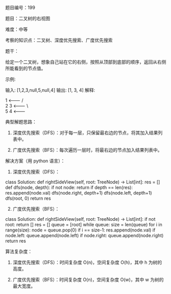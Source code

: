 题目编号：199

题目：二叉树的右视图

难度：中等

考察的知识点：二叉树、深度优先搜索、广度优先搜索

题干：

给定一个二叉树，想象自己站在它的右侧，按照从顶部到底部的顺序，返回从右侧所能看到的节点值。

示例:

输入: [1,2,3,null,5,null,4]
输出: [1, 3, 4]
解释:

   1            <---
 /   \
2     3         <---
 \     \
  5     4       <---

典型解题思路：

1. 深度优先搜索（DFS）：对于每一层，只保留最右边的节点，将其加入结果列表中。

2. 广度优先搜索（BFS）：每次遍历一层时，将最右边的节点加入结果列表中。

解决方案（用 python 语言）：

1. 深度优先搜索（DFS）：

class Solution:
    def rightSideView(self, root: TreeNode) -> List[int]:
        res = []
        def dfs(node, depth):
            if not node:
                return
            if depth == len(res):
                res.append(node.val)
            dfs(node.right, depth+1)
            dfs(node.left, depth+1)
        dfs(root, 0)
        return res

2. 广度优先搜索（BFS）：

class Solution:
    def rightSideView(self, root: TreeNode) -> List[int]:
        if not root:
            return []
        res = []
        queue = [root]
        while queue:
            size = len(queue)
            for i in range(size):
                node = queue.pop(0)
                if i == size-1:
                    res.append(node.val)
                if node.left:
                    queue.append(node.left)
                if node.right:
                    queue.append(node.right)
        return res

算法复杂度：

1. 深度优先搜索（DFS）：时间复杂度 O(n)，空间复杂度 O(h)，其中 h 为树的高度。

2. 广度优先搜索（BFS）：时间复杂度 O(n)，空间复杂度 O(w)，其中 w 为树的最大宽度。